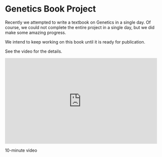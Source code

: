 # Genetics Book Project

Recently we attempted to write a textbook on Genetics in a single day.  Of course, we could not
complete the entire project in a single day, but we did make some amazing progress.

We intend to keep working on this book until it is ready for publication.

See the video for the details.


<div style="position: relative; padding-bottom: 56.25%; height: 0;">
<iframe style="position: absolute; top: 0; left: 0; width: 100%; height: 100%; border: 0;" 
src="https://www.tella.tv/video/clfsg1gnl00bl0fm73q8zfu15/embed?b=0&title=1&a=0&loop=0&t=0&muted=0" 
allowfullscreen allowtransparency>
</iframe>
</div>

10-minute video

